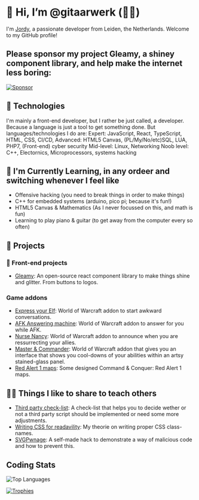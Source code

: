 # 👋 Hi, I’m @gitaarwerk (🎸👷)

I'm [Jordy](https://www.spacecorp.nl/), a passionate developer from Leiden, the Netherlands. Welcome to my GitHub profile!

## Please sponsor my project Gleamy, a shiney component library, and help make the internet less boring:
[![Sponsor](https://img.shields.io/badge/Sponsor-%E2%9D%A4-red)](https://github.com/sponsors/gleamy-js)


## 🔧 Technologies
I'm mainly a front-end developer, but I rather be just called, a developer. Because a language is just a tool to get something done. But languages/technologies I do are:
Expert: JavaScript, React, TypeScript, HTML, CSS, CI/CD, 
Advanced: HTML5 Canvas, (PL/My/No/etc)SQL, LUA, PHP7, (Front-end) cyber security
Mid-level: Linux, Networking
Noob level: C++, Electornics, Microprocessors, systems hacking

## 🌱 I'm Currently Learning, in any ordeer and switching whenever I feel like
- Offensive hacking (you need to break things in order to make things)
- C++ for embedded systems (arduino, pico pi; because it's fun!)
- HTML5 Canvas & Mathematics (As I never focussed on this, and math is fun)
- Learning to play piano & guitar (to get away from the computer every so often)

## 💼 Projects

### 💅 Front-end projects
- [Gleamy](https://github.com/gleamy-js/gleamy): An open-source react component library to make things shine and glitter. From buttons to logos.

### Game addons
- [Express your Elf](https://github.com/gitaarwerk/express-your-elf): World of Warcraft addon to start awkward conversations.
- [AFK Answering machine](https://github.com/gitaarwerk/afk-answering-machine): World of Warcraft addon to answer for you while AFK.
- [Nurse Nancy](https://github.com/gitaarwerk/nurse-nancy): World of Warcraft addon to announce when you are ressurrecting your allies.
- [Master & Commander](https://github.com/gitaarwerk/master-and-commander): World of Warcraft addon that gives you an interface that shows you cool-downs of your abilities within an artsy stained-glass panel.
- [Red Alert 1 maps](https://github.com/gitaarwerk/red-alert-1-maps): Some designed Command & Conquer: Red Alert 1 maps.
  

## 👨‍🏫 Things I like to share to teach others
- [Third party check-list](https://github.com/gitaarwerk/third-party-fe-script-checklist): A check-list that helps you to decide wether or not a third party script should be implemented or need some more adjustments.
- [Writing CSS for readavility](https://github.com/gitaarwerk/write-css-for-readability-and-compression): My theorie on writing proper CSS class-names.
- [SVGPwnage](https://github.com/gitaarwerk/svgpwnage): A self-made hack to demonstrate a way of malicious code and how to prevent this.


<!-- Coding Stats -->
## Coding Stats
![Top Languages](https://github-readme-stats.vercel.app/api/top-langs/?username=gitaarwerk&layout=compact&theme=dark)

<!-- GitHub Trophies -->
[![Trophies](https://github-profile-trophy.vercel.app/?username=gitaarwerk&theme=onedark)](https://github.com/ryo-ma/github-profile-trophy)


<!---
gitaarwerk/gitaarwerk is a ✨ special ✨ repository because its `README.md` (this file) appears on your GitHub profile.
You can click the Preview link to take a look at your changes.
--->
